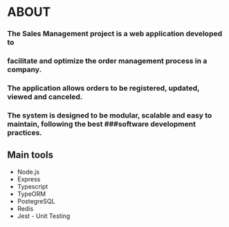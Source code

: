 # ABOUT

### The Sales Management project is a web application developed to
### facilitate and optimize the order management process in a company.
### The application allows orders to be registered, updated, viewed and canceled.
### The system is designed to be modular, scalable and easy to maintain, following the best ###software development practices.


## Main tools

- Node.js
- Express
- Typescript
- TypeORM
- PostegreSQL
- Redis
- Jest - Unit Testing


